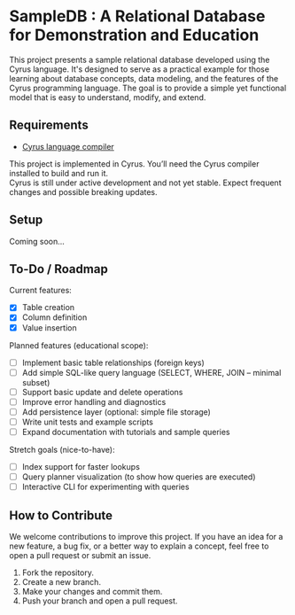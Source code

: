 # SampleDB : A Relational Database for Demonstration and Education

This project presents a sample relational database developed using the Cyrus language. It's designed to serve as a practical example for those learning about database concepts, data modeling, and the features of the Cyrus programming language. The goal is to provide a simple yet functional model that is easy to understand, modify, and extend.

## Requirements

- [Cyrus language compiler](https://github.com/cyrus-lang/Cyrus/tree/d40af216a5a0723393020b693582c044eb623173)

This project is implemented in Cyrus. You’ll need the Cyrus compiler installed to build and run it.  
Cyrus is still under active development and not yet stable. Expect frequent changes and possible breaking updates.

## Setup

Coming soon...

## To-Do / Roadmap

Current features:

- [x] Table creation
- [x] Column definition
- [x] Value insertion

Planned features (educational scope):

- [ ] Implement basic table relationships (foreign keys)
- [ ] Add simple SQL-like query language (SELECT, WHERE, JOIN – minimal subset)
- [ ] Support basic update and delete operations
- [ ] Improve error handling and diagnostics
- [ ] Add persistence layer (optional: simple file storage)
- [ ] Write unit tests and example scripts
- [ ] Expand documentation with tutorials and sample queries

Stretch goals (nice-to-have):

- [ ] Index support for faster lookups
- [ ] Query planner visualization (to show how queries are executed)
- [ ] Interactive CLI for experimenting with queries

## How to Contribute

We welcome contributions to improve this project. If you have an idea for a new feature, a bug fix, or a better way to explain a concept, feel free to open a pull request or submit an issue.

1. Fork the repository.
2. Create a new branch.
3. Make your changes and commit them.
4. Push your branch and open a pull request.
